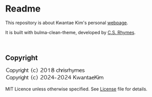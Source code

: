 <!-- Link CSS -->
<link href='./README.css' type='text/css' rel='stylesheet'>

# Readme

This repository is about Kwantae Kim's personal [webpage](https://kwantaekim.github.io).

It is built with bulma-clean-theme, developed by [C.S. Rhymes](https://www.csrhymes.com/).

<br>

## Copyright

<img src='./img/copyright-bulma-clean-theme.png'>

<img src='./img/copyright-kwantae.png'>

MIT Licence unless otherwise specified. See <a href="./LICENSE.txt" target="_blank">License</a> file for details.
